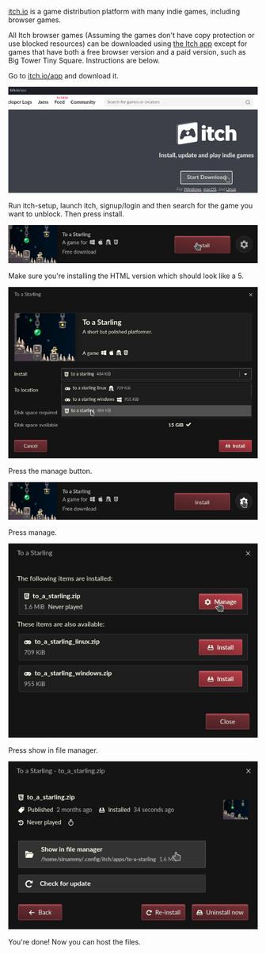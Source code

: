 [itch.io](https://itch.io) is a game distribution platform with many indie games, including browser games.

All Itch browser games (Assuming the games don't have copy protection or use blocked resources) can be downloaded using [the Itch app](https://itch.io/app) except for games that have both a free browser version and a paid version, such as Big Tower Tiny Square. Instructions are below.

Go to [itch.io/app](https://itch.io/app) and download it.

![alt text](images/itch1.png)

Run itch-setup, launch itch, signup/login and then search for the game you want to unblock. Then press install.

![alt text](images/itch2.png)

Make sure you're installing the HTML version which should look like a 5.

![alt text](images/itch3.png)

Press the manage button.

![alt text](images/itch4.png)

Press manage.

![alt text](images/itch5.png)

Press show in file manager.

![alt text](images/itch6.png)

You're done! Now you can host the files.
